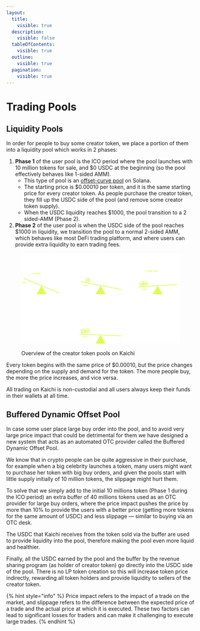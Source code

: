 ```yaml
---
layout:
  title:
    visible: true
  description:
    visible: false
  tableOfContents:
    visible: true
  outline:
    visible: true
  pagination:
    visible: true
---
```


# Trading Pools

## Liquidity Pools&#x20;

In order for people to buy some creator token, we place a portion of them into a liquidity pool which works in 2 phases:

1. **Phase 1** of the user pool is the ICO period where the pool launches with 10 million tokens for sale, and $0 USDC at the beginning (so the pool effectively behaves like 1-sided AMM).&#x20;
   * This type of pool is an [offset-curve pool](https://spl.solana.com/token-swap#offset) on Solana.&#x20;
   * The starting price is $0.00010 per token, and it is the same starting price for every creator token. As people purchase the creator token, they fill up the USDC side of the pool (and remove some creator token supply).&#x20;
   * When the USDC liquidity reaches $1000, the pool transition to a 2 sided-AMM (Phase 2).
2. **Phase 2** of the user pool is when the USDC side of the pool reaches $1000 in liquidity, we transition the pool to a normal 2-sided AMM, which behaves like most DeFi trading platform, and where users can provide extra liquidity to earn trading fees.

<figure><img src="../.gitbook/assets/Diagrams (1).png" alt=""><figcaption><p>Overview of the creator token pools on Kaichi</p></figcaption></figure>

Every token begins with the same price of $0.00010, but the price changes depending on the supply and demand for the token. The more people buy, the more the price increases, and vice versa.&#x20;

All trading on Kaichi is non-custodial and all users always keep their funds in their wallets at all time.&#x20;

## Buffered Dynamic Offset Pool

In case some user place large buy order into the pool, and to avoid very large price impact that could be detrimental for them we have designed a new system that acts as an automated OTC provider called the Buffered Dynamic Offset Pool.&#x20;

We know that in crypto people can be quite aggressive in their purchase, for example when a big celebrity launches a token, many users might want to purchase her token with big buy orders, and given the pools start with little supply initially of 10 million tokens, the slippage might hurt them.&#x20;

To solve that we simply add to the initial 10 millions token (Phase 1 during the ICO period) an extra buffer of 40 millions tokens used as an OTC provider for large buy orders, where the price impact pushes the price by more than 10% to provide the users with a better price (getting more tokens for the same amount of USDC) and less slippage — similar to buying via an OTC desk.

The USDC that Kaichi receives from the token sold via the buffer are used to provide liquidity into the pool, therefore making the pool even more liquid and healthier.

Finally, all the USDC earned by the pool and the buffer by the revenue sharing program (as holder of creator token) go directly into the USDC side of the pool. There is no LP token creation so this will increase token price indirectly, rewarding all token holders and provide liquidity to sellers of the creator token.



{% hint style="info" %}
Price impact refers to the impact of a trade on the market, and slippage refers to the difference between the expected price of a trade and the actual price at which it is executed. These two factors can lead to significant losses for traders and can make it challenging to execute large trades.
{% endhint %}
